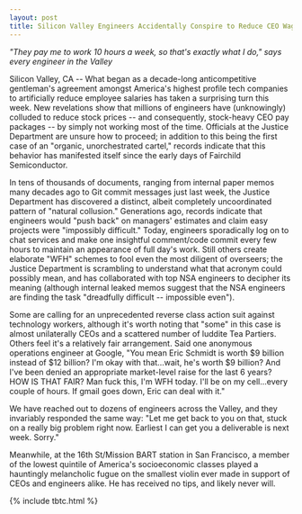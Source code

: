 ```yaml
---
layout: post
title: Silicon Valley Engineers Accidentally Conspire to Reduce CEO Wages by Not Really Working Most of the Time
---
```


*"They pay me to work 10 hours a week, so that's exactly what I do," says every engineer in the Valley*

Silicon Valley, CA -- What began as a decade-long anticompetitive gentleman's agreement amongst America's highest profile tech companies to artificially reduce employee salaries has taken a surprising turn this week. New revelations show that millions of engineers have (unknowingly) colluded to reduce stock prices -- and consequently, stock-heavy CEO pay packages -- by simply not working most of the time. Officials at the Justice Department are unsure how to proceed; in addition to this being the first case of an "organic, unorchestrated cartel," records indicate that this behavior has manifested itself since the early days of Fairchild Semiconductor.

In tens of thousands of documents, ranging from internal paper memos many decades ago to Git commit messages just last week, the Justice Department has discovered a distinct, albeit completely uncoordinated pattern of "natural collusion." Generations ago, records indicate that engineers would "push back" on managers' estimates and claim easy projects were "impossibly difficult." Today, engineers sporadically log on to chat services and make one insightful comment/code commit every few hours to maintain an appearance of full day's work. Still others create elaborate "WFH" schemes to fool even the most diligent of overseers; the Justice Department is scrambling to understand what that acronym could possibly mean, and has collaborated with top NSA engineers to decipher its meaning (although internal leaked memos suggest that the NSA engineers are finding the task "dreadfully difficult -- impossible even").

Some are calling for an unprecedented reverse class action suit against technology workers, although it's worth noting that "some" in this case is almost unilaterally CEOs and a scattered number of luddite Tea Partiers. Others feel it's a relatively fair arrangement. Said one anonymous operations engineer at Google, "You mean Eric Schmidt is worth $9 billion instead of $12 billion? I'm okay with that...wait, he's worth $9 billion? And I've been denied an appropriate market-level raise for the last 6 years? HOW IS THAT FAIR? Man fuck this, I'm WFH today. I'll be on my cell...every couple of hours. If gmail goes down, Eric can deal with it."

We have reached out to dozens of engineers across the Valley, and they invariably responded the same way: "Let me get back to you on that, stuck on a really big problem right now. Earliest I can get you a deliverable is next week. Sorry."

Meanwhile, at the 16th St/Mission BART station in San Francisco, a member of the lowest quintile of America's socioeconomic classes played a hauntingly melancholic fugue on the smallest violin ever made in support of CEOs and engineers alike. He has received no tips, and likely never will.

{% include tbtc.html %}
